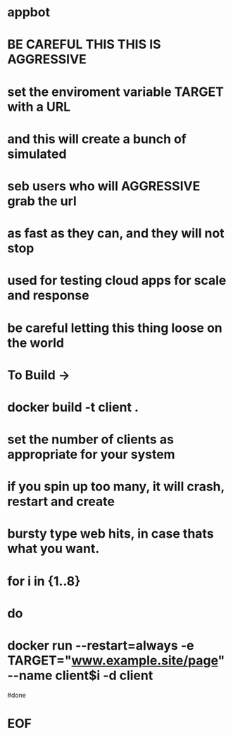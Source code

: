 # appbot
#
# BE CAREFUL THIS THIS IS AGGRESSIVE
#
# set the enviroment variable TARGET with a URL
# and this will create a bunch of simulated
# seb users who will AGGRESSIVE grab the url
# as fast as they can, and they will not stop
#
# used for testing cloud apps for scale and response
# be careful letting this thing loose on the world
#
# To Build ->
#
# docker build -t client .
# set the number of clients as appropriate for your system
# if you spin up too many, it will crash, restart and create
# bursty type web hits, in case thats what you want.
#
# for i in {1..8}
# do
# docker run --restart=always -e TARGET="www.example.site/page" --name client$i -d client
#done
#
# EOF
